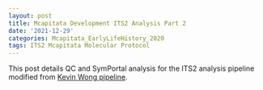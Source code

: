 ```yaml
---
layout: post
title: Mcapitata Development ITS2 Analysis Part 2
date: '2021-12-29'
categories: Mcapitata_EarlyLifeHistory_2020
tags: ITS2 Mcapitata Molecular Protocol
---
```

This post details QC and SymPortal analysis for the ITS2 analysis pipeline modified from [Kevin Wong pipeline](https://github.com/kevinhwong1/Thermal_Transplant_Molecular/blob/main/scripts/Symportal_ThermalTransplant.md).  